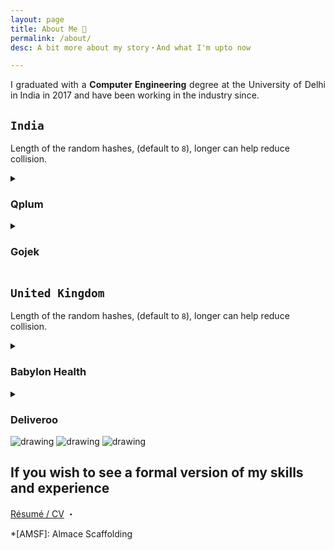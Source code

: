 ```yaml
---
layout: page
title: About Me 🤪
permalink: /about/
desc: A bit more about my story・And what I'm upto now 

---
```


<div style="text-align: justify;">

I graduated with a <b>Computer Engineering</b> degree at the University of Delhi in India in 2017 and have been working in the industry since.

</div>

## `India`

Length of the random hashes, (default to `8`), longer can help reduce collision. 

<details>
  <summary><h3>Qplum</h3></summary>
  <p>This pluigin, doesn't not write any extra data into your database. The files renamed by this plugin will still work after you deactivate this plugin.</p>
</details>
<details>
  <summary><h3>Gojek</h3></summary>
  <p>This pluigin, doesn't not write any extra data into your database. The files renamed by this plugin will still work after you deactivate this plugin.</p>
</details>

## `United Kingdom`

Length of the random hashes, (default to `8`), longer can help reduce collision.
<details>
  <summary><h3>Babylon Health</h3></summary>
  <p>This pluigin, doesn't not write any extra data into your database. The files renamed by this plugin will still work after you deactivate this plugin.</p>
</details>
<details>
  <summary><h3>Deliveroo</h3></summary>
  <p>This pluigin, doesn't not write any extra data into your database. The files renamed by this plugin will still work after you deactivate this plugin.</p>
</details>

<div class="work-experience-image-list">
	<img src="/assets/img/go-jek-2.png" alt="drawing"/>
	<img src="/assets/img/qplum_toe.png" alt="drawing"/>
	<img src="/assets/img/nsit.png" alt="drawing"/>
</div>



## If you wish to see a formal version of my skills and experience
[Résumé / CV](https://bit.ly/karun-resume) ・


*[AMSF]: Almace Scaffolding
